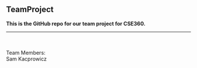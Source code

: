 ## TeamProject
**This is the GitHub repo for our team project for CSE360.**
<hr><br/><br/>
Team Members:<br/>
Sam Kacprowicz
